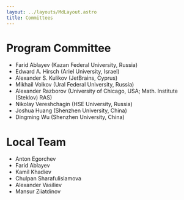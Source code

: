 ```yaml
---
layout: ../layouts/MdLayout.astro
title: Committees
---
```


# Program Committee

- Farid Ablayev (Kazan Federal University, Russia)
- Edward A. Hirsch (Ariel University, Israel)
- Alexander S. Kulikov (JetBrains, Cyprus)
- Mikhail Volkov (Ural Federal University, Russia)
- Alexander Razborov (University of Chicago, USA; Math. Institute (Steklov) RAS)
- Nikolay Vereshchagin (HSE University, Russia)
- Joshua Huang (Shenzhen University, China)
- Dingming Wu (Shenzhen University, China)

# Local Team

- Anton Egorchev
- Farid Ablayev
- Kamil Khadiev
- Chulpan Sharafulislamova
- Alexander Vasiliev
- Mansur Ziiatdinov
